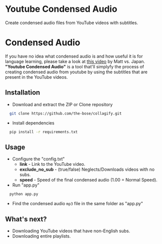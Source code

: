 # Youtube Condensed Audio
Create condensed audio files from YouTube videos with subtitles.

# Condensed Audio
If you have no idea what condensed audio is and how useful it is for language learning, please take a look at [this video](https://www.youtube.com/watch?v=QOLTeO-uCYU) by Matt vs. Japan.
**"Youtube Condensed Audio"** is a tool that'll simplyfy the process of creating condensed audio from youtube by using the subtitles that are present in the YouTube videos.

## Installation
* Download and extract the ZIP or Clone repository
```sh
  git clone https://github.com/the-bose/collagify.git
```
* Install dependencies
```sh
  pip install -r requirements.txt
```

## Usage
* Configure the "config.txt"
  * **link** - Link to the YouTube video.
  * **exclude_no_sub** - (true/false) Neglects/Downloads videos with no subs.
  * **speed** - Speed of the final condensed audio (1.00 = Normal Speed).
* Run "app.py"
```sh
  python app.py
```
* Find the condensed audio ```mp3``` file in the same folder as "app.py"

## What's next?
* Downloading YouTube videos that have non-English subs.
* Downloading entire playlists.
